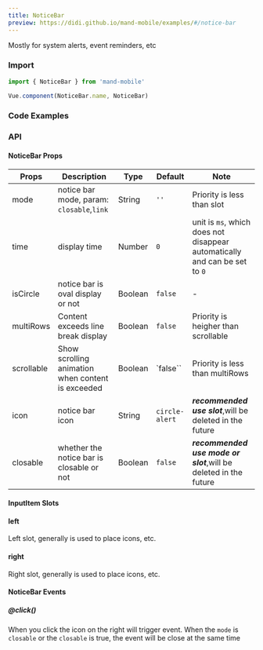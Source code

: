 ```yaml
---
title: NoticeBar
preview: https://didi.github.io/mand-mobile/examples/#/notice-bar
---
```


Mostly for system alerts, event reminders, etc

### Import

```javascript
import { NoticeBar } from 'mand-mobile'

Vue.component(NoticeBar.name, NoticeBar)
```


### Code Examples
<!-- DEMO -->

### API

#### NoticeBar Props
|Props | Description | Type | Default | Note|
|----|-----|------|------|------|
|mode|notice bar mode, param: `closable`,`link`|String|`''`|Priority is less than slot|
|time|display time|Number|`0`|unit is `ms`, which does not disappear automatically and can be set to `0`|
|isCircle|notice bar is oval display or not|Boolean|`false`|-|
|multiRows|Content exceeds line break display|Boolean|`false`|Priority is heigher than scrollable|
|scrollable|Show scrolling animation when content is exceeded|Boolean|`false``|Priority is less than multiRows|
|icon|notice bar icon|String|`circle-alert`|***recommended use slot***,will be deleted in the future|
|closable|whether the notice bar is closable or not|Boolean|`false`|***recommended use mode or slot***,will be deleted in the future|

#### InputItem Slots

#### left
Left slot, generally is used to place icons, etc.

#### right
Right slot, generally is used to place icons, etc.

#### NoticeBar Events

##### @click()
When you click the icon on the right will trigger event.
When the `mode` is `closable` or the `closable` is true, the event will be close at the same time

